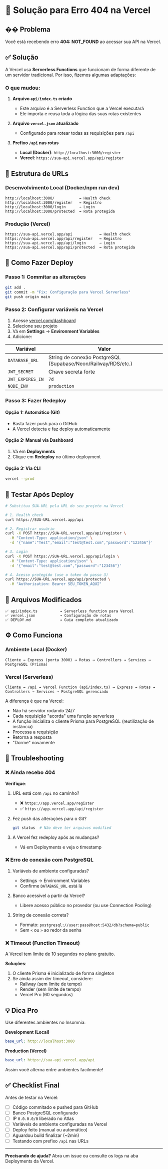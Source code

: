 # 🔧 Solução para Erro 404 na Vercel

## �� Problema

Você está recebendo erro **404: NOT_FOUND** ao acessar sua API na Vercel.

## ✅ Solução

A Vercel usa **Serverless Functions** que funcionam de forma diferente de um servidor tradicional. Por isso, fizemos algumas adaptações:

### O que mudou:

1. **Arquivo `api/index.ts` criado** 
   - Este arquivo é a Serverless Function que a Vercel executará
   - Ele importa e reusa toda a lógica das suas rotas existentes

2. **Arquivo `vercel.json` atualizado**
   - Configurado para rotear todas as requisições para `/api`
   
3. **Prefixo `/api` nas rotas**
   - **Local (Docker)**: `http://localhost:3000/register`
   - **Vercel**: `https://sua-api.vercel.app/api/register`

## 📍 Estrutura de URLs

### Desenvolvimento Local (Docker/npm run dev)

```
http://localhost:3000/           → Health check
http://localhost:3000/register   → Registro
http://localhost:3000/login      → Login
http://localhost:3000/protected  → Rota protegida
```

### Produção (Vercel)

```
https://sua-api.vercel.app/api            → Health check
https://sua-api.vercel.app/api/register   → Registro
https://sua-api.vercel.app/api/login      → Login
https://sua-api.vercel.app/api/protected  → Rota protegida
```

## 🚀 Como Fazer Deploy

### Passo 1: Commitar as alterações

```bash
git add .
git commit -m "Fix: Configuração para Vercel Serverless"
git push origin main
```

### Passo 2: Configurar variáveis na Vercel

1. Acesse [vercel.com/dashboard](https://vercel.com/dashboard)
2. Selecione seu projeto
3. Vá em **Settings** → **Environment Variables**
4. Adicione:

| Variável | Valor |
|----------|-------|
| `DATABASE_URL` | String de conexão PostgreSQL (Supabase/Neon/Railway/RDS/etc.) |
| `JWT_SECRET` | Chave secreta forte |
| `JWT_EXPIRES_IN` | `7d` |
| `NODE_ENV` | `production` |

### Passo 3: Fazer Redeploy

#### Opção 1: Automático (Git)
- Basta fazer push para o GitHub
- A Vercel detecta e faz deploy automaticamente

#### Opção 2: Manual via Dashboard
1. Vá em **Deployments**
2. Clique em **Redeploy** no último deployment

#### Opção 3: Via CLI
```bash
vercel --prod
```

## 🧪 Testar Após Deploy

```bash
# Substitua SUA-URL pela URL do seu projeto na Vercel

# 1. Health check
curl https://SUA-URL.vercel.app/api

# 2. Registrar usuário
curl -X POST https://SUA-URL.vercel.app/api/register \
  -H "Content-Type: application/json" \
  -d '{"name":"Test","email":"test@test.com","password":"123456"}'

# 3. Login
curl -X POST https://SUA-URL.vercel.app/api/login \
  -H "Content-Type: application/json" \
  -d '{"email":"test@test.com","password":"123456"}'

# 4. Acesso protegido (use o token do passo 3)
curl https://SUA-URL.vercel.app/api/protected \
  -H "Authorization: Bearer SEU_TOKEN_AQUI"
```

## 📂 Arquivos Modificados

```
✅ api/index.ts          → Serverless function para Vercel
✅ vercel.json           → Configuração de rotas
✅ DEPLOY.md             → Guia completo atualizado
```

## ⚙️ Como Funciona

### Ambiente Local (Docker)

```
Cliente → Express (porta 3000) → Rotas → Controllers → Services → PostgreSQL (Prisma)
```

### Vercel (Serverless)

```
Cliente → /api → Vercel Function (api/index.ts) → Express → Rotas → Controllers → Services → PostgreSQL gerenciado
```

A diferença é que na Vercel:
- Não há servidor rodando 24/7
- Cada requisição "acorda" uma função serverless
- A função inicializa o cliente Prisma para PostgreSQL (reutilização de instância)
- Processa a requisição
- Retorna a resposta
- "Dorme" novamente

## 🐛 Troubleshooting

### ❌ Ainda recebo 404

**Verifique**:
1. URL está com `/api` no caminho?
   - ❌ `https://app.vercel.app/register`
   - ✅ `https://app.vercel.app/api/register`

2. Fez push das alterações para o Git?
   ```bash
   git status  # Não deve ter arquivos modified
   ```

3. A Vercel fez redeploy após as mudanças?
   - Vá em Deployments e veja o timestamp

### ❌ Erro de conexão com PostgreSQL

1. Variáveis de ambiente configuradas?
   - Settings → Environment Variables
   - Confirme `DATABASE_URL` está lá

2. Banco acessível a partir da Vercel?
   - Libere acesso público no provedor (ou use Connection Pooling)

3. String de conexão correta?
   - Formato: `postgresql://user:pass@host:5432/db?schema=public`
   - Sem `<` ou `>` ao redor da senha

### ❌ Timeout (Function Timeout)

A Vercel tem limite de 10 segundos no plano gratuito.

**Soluções**:
1. O cliente Prisma é inicializado de forma singleton
2. Se ainda assim der timeout, considere:
   - Railway (sem limite de tempo)
   - Render (sem limite de tempo)
   - Vercel Pro (60 segundos)

## 💡 Dica Pro

Use diferentes ambientes no Insomnia:

**Development (Local)**
```yaml
base_url: http://localhost:3000
```

**Production (Vercel)**
```yaml
base_url: https://sua-api.vercel.app/api
```

Assim você alterna entre ambientes facilmente!

## ✅ Checklist Final

Antes de testar na Vercel:

- [ ] Código commitado e pushed para GitHub
- [ ] Banco PostgreSQL configurado
- [ ] IP `0.0.0.0/0` liberado no Atlas
- [ ] Variáveis de ambiente configuradas na Vercel
- [ ] Deploy feito (manual ou automático)
- [ ] Aguardou build finalizar (~2min)
- [ ] Testando com prefixo `/api` nas URLs

---

**Precisando de ajuda?** Abra um issue ou consulte os logs na aba Deployments da Vercel.
